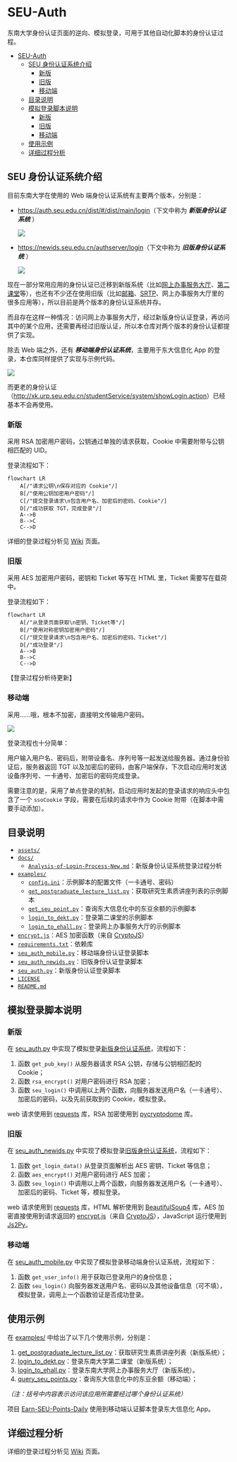 # SEU-Auth

东南大学身份认证页面的逆向、模拟登录，可用于其他自动化脚本的身份认证过程。

- [SEU-Auth](#seu-auth)
  - [SEU 身份认证系统介绍](#seu-身份认证系统介绍)
    - [新版](#新版)
    - [旧版](#旧版)
    - [移动端](#移动端)
  - [目录说明](#目录说明)
  - [模拟登录脚本说明](#模拟登录脚本说明)
    - [新版](#新版-1)
    - [旧版](#旧版-1)
    - [移动端](#移动端-1)
  - [使用示例](#使用示例)
  - [详细过程分析](#详细过程分析)

## SEU 身份认证系统介绍

目前东南大学在使用的 Web 端身份认证系统有主要两个版本，分别是：

- <https://auth.seu.edu.cn/dist/#/dist/main/login>（下文中称为 **_新版身份认证系统_** ）

  ![](./assets/2023-08-31-13-32-37.png)

- <https://newids.seu.edu.cn/authserver/login>（下文中称为 **_旧版身份认证系统_** ）

  ![](./assets/2023-08-31-13-35-49.png)

现在一部分常用应用的身份认证已迁移到新版系统（比如[网上办事服务大厅](http://ehall.seu.edu.cn/)、[第二课堂](http://dekt.seu.edu.cn/)等），也还有不少还在使用旧版（比如[邮箱](https://mail.seu.edu.cn/)、[SRTP](http://cxcy.seu.edu.cn/)、网上办事服务大厅里的很多应用等），所以目前是两个版本的身份认证系统并存。

而且存在这样一种情况：访问网上办事服务大厅，经过新版身份认证登录，再访问其中的某个应用，还需要再经过旧版认证，所以本仓库对两个版本的身份认证都提供了实现。

除去 Web 端之外，还有 **_移动端身份认证系统_**，主要用于东大信息化 App 的登录，本仓库同样提供了实现与示例代码。

![](./assets/2023-11-05-19-21-50.png)

而更老的身份认证（<http://xk.urp.seu.edu.cn/studentService/system/showLogin.action>）已经基本不会再使用。

### 新版

采用 RSA 加密用户密码，公钥通过单独的请求获取，Cookie 中需要附带与公钥相匹配的 UID。

登录流程如下：

```mermaid
flowchart LR
    A[/"请求公钥\n保存对应的 Cookie"/]
    B[/"使用公钥加密用户密码"/]
    C[/"提交登录请求\n包含用户名、加密后的密码、Cookie"/]
    D[/"成功获取 TGT，完成登录"/]
    A-->B
    B-->C
    C-->D
```

详细的登录过程分析见 [Wiki](https://github.com/Golevka2001/SEU-Auth/wiki/%E6%96%B0%E7%89%88%E8%BA%AB%E4%BB%BD%E8%AE%A4%E8%AF%81%E7%B3%BB%E7%BB%9F%E7%99%BB%E5%BD%95%E8%BF%87%E7%A8%8B%E5%88%86%E6%9E%90) 页面。

### 旧版

采用 AES 加密用户密码，密钥和 Ticket 等写在 HTML 里，Ticket 需要写在载荷中。

登录流程如下：

```mermaid
flowchart LR
    A[/"从登录页面获取\n密钥、Ticket等"/]
    B[/"使用对称密钥加密用户密码"/]
    C[/"提交登录请求\n包含用户名、加密后的密码、Ticket"/]
    D[/"成功登录"/]
    A-->B
    B-->C
    C-->D
```

【登录过程分析待更新】

### 移动端

采用……哦，根本不加密，直接明文传输用户密码。

![](assets/2023-11-05-19-35-53.png)

登录流程也十分简单：

用户输入用户名、密码后，附带设备名、序列号等一起发送给服务器。通过身份验证后，服务器返回 TGT 以及加密后的密码，由客户端保存，下次启动应用时发送设备序列号、一卡通号、加密后的密码完成登录。

需要注意的是，采用了单点登录的机制，启动应用时发起的登录请求的响应头中包含了一个 `ssoCookie` 字段，需要在后续的请求中作为 Cookie 附带（在脚本中需要手动添加）。

## 目录说明

- [`assets/`](./assets/)
- [`docs/`](./docs/)
  - [`Analysis-of-Login-Process-New.md`](./docs/Analysis-of-Login-Process-New.md)：新版身份认证系统登录过程分析
- [`examples/`](./examples/)
  - [`config.ini`](./examples/config.ini)：示例脚本的配置文件（一卡通号、密码）
  - [`get_postgraduate_lecture_list.py`](./examples/get_postgraduate_lecture_list.py)：获取研究生素质讲座列表的示例脚本
  - [`get_seu_point.py`](./examples/get_seu_point.py)：查询东大信息化中的东豆余额的示例脚本
  - [`login_to_dekt.py`](./examples/login_to_dekt.py)：登录第二课堂的示例脚本
  - [`login_to_ehall.py`](./examples/login_to_ehall.py)：登录网上办事服务大厅的示例脚本
- [`encrypt.js`](./encrypt.js)：AES 加密函数（来自 [CryptoJS](https://github.com/sytelus/CryptoJS)）
- [`requirements.txt`](./requirements.txt)：依赖库
- [`seu_auth_mobile.py`](./seu_auth_mobile.py)：移动端身份认证登录脚本
- [`seu_auth_newids.py`](./seu_auth_newids.py)：旧版身份认证登录脚本
- [`seu_auth.py`](./seu_auth.py)：新版身份认证登录脚本
- [`LICENSE`](./LICENSE)
- [`README.md`](./README.md)

## 模拟登录脚本说明

### 新版

在 [seu_auth.py](./seu_auth.py) 中实现了模拟登录[新版身份认证系统](https://auth.seu.edu.cn/dist/#/dist/main/login)，流程如下：

1. 函数 `get_pub_key()` 从服务器请求 RSA 公钥，存储与公钥相匹配的 Cookie；
2. 函数 `rsa_encrypt()` 对用户密码进行 RSA 加密；
3. 函数 `seu_login()` 中调用以上两个函数，向服务器发送用户名（一卡通号）、加密后的密码，以及先前获取到的 Cookie，模拟登录。

web 请求使用到 [requests](https://pypi.org/project/requests/) 库，RSA 加密使用到 [pycryptodome](https://pypi.org/project/pycryptodome/) 库。

### 旧版

在 [seu_auth_newids.py](./seu_auth_newids.py) 中实现了模拟登录[旧版身份认证系统](https://newids.seu.edu.cn/authserver/login)，流程如下：

1. 函数 `get_login_data()` 从登录页面解析出 AES 密钥、Ticket 等信息；
2. 函数 `aes_encrypt()` 对用户密码进行 AES 加密；
3. 函数 `seu_login()` 中调用以上两个函数，向服务器发送用户名（一卡通号）、加密后的密码、Ticket 等，模拟登录。

web 请求使用到 [requests](https://pypi.org/project/requests/) 库，HTML 解析使用到 [BeautifulSoup4](https://pypi.org/project/beautifulsoup4/) 库，AES 加密直接使用到请求返回的 [encrypt.js](./encrypt.js)（来自 [CryptoJS](https://github.com/sytelus/CryptoJS)），JavaScript 运行使用到 [Js2Py](https://pypi.org/project/Js2Py/)。

### 移动端

在 [seu_auth_mobile.py](./seu_auth_mobile.py) 中实现了模拟登录移动端身份认证系统，流程如下：

1. 函数 `get_user_info()` 用于获取已登录用户的身份信息；
2. 函数 `seu_login()` 向服务器发送用户名、密码以及其他设备信息（可不填），模拟登录，调用上一个函数验证是否成功登录。

## 使用示例

在 [examples/](./examples/) 中给出了以下几个使用示例，分别是：

1. [get_postgraduate_lecture_list.py](./examples/get_postgraduate_lecture_list.py)：获取研究生素质讲座列表（新版系统）；
2. [login_to_dekt.py](./examples/login_to_dekt.py)：登录东南大学第二课堂（新版系统）；
3. [login_to_ehall.py](./examples/login_to_ehall.py)：登录东南大学网上办事服务大厅（新版系统）。
4. [query_seu_points.py](./examples/query_seu_points.py)：查询东大信息化中的东豆余额（移动端）；

_（注：括号中内容表示访问该应用所需要经过哪个身份认证系统）_

项目 [Earn-SEU-Points-Daily](https://github.com/Golevka2001/Earn-SEU-Points_Daily) 使用到移动端认证脚本登录东大信息化 App。

## 详细过程分析

详细的登录过程分析见 [Wiki](https://github.com/Golevka2001/SEU-Auth/wiki/%E6%96%B0%E7%89%88%E8%BA%AB%E4%BB%BD%E8%AE%A4%E8%AF%81%E7%B3%BB%E7%BB%9F%E7%99%BB%E5%BD%95%E8%BF%87%E7%A8%8B%E5%88%86%E6%9E%90) 页面。
